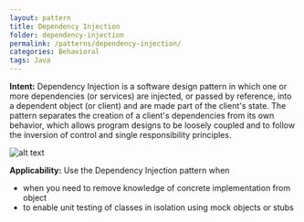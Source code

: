 ```yaml
---
layout: pattern
title: Dependency Injection
folder: dependency-injection
permalink: /patterns/dependency-injection/
categories: Behavioral
tags: Java
---
```


**Intent:** Dependency Injection is a software design pattern in which one or
more dependencies (or services) are injected, or passed by reference, into a
dependent object (or client) and are made part of the client's state. The
pattern separates the creation of a client's dependencies from its own
behavior, which allows program designs to be loosely coupled and to follow the
inversion of control and single responsibility principles.

![alt text](./etc/dependency-injection.png "Dependency Injection")

**Applicability:** Use the Dependency Injection pattern when

* when you need to remove knowledge of concrete implementation from object
* to enable unit testing of classes in isolation using mock objects or stubs
